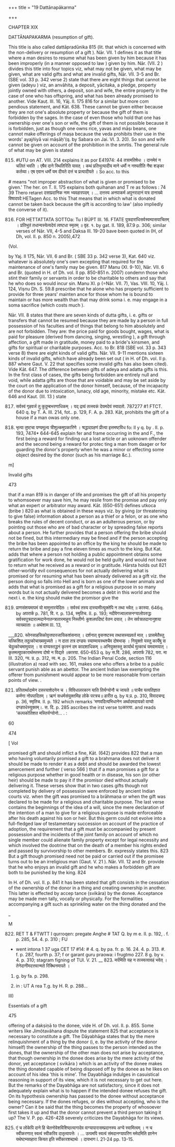 +++
title = "19 Dattānapākarma"

+++

CHAPTER XIX 

DATTĀNAPAKARMA (resumption of gift). 

This title is also called dattāpradūnika 815 (lit. that which is concerned with the non-delivery or resumption of a gift ). Nār. VII. 1 defines it as that title where a man desires to resume what has been given by him because it has been improperly (in a manner opposed to law ) given by him. Nār. (VII. 2 ) divides this title into four topics viz, what may not be given, what may be given, what are valid gifts and what are invalid gifts, Nār. VII. 3-5 and Br. (SBE vol. 33 p. 342 verse 2) state that there are eight things that cannot be given (adeyu ) viz, an anvāhita, a deposit, yācitaka, a pledge, property jointly owned with others, a deposit, son and wife, the entire property in the case of one who has offspring, and what has been already promised to another. Vide Kauṭ. III. 16, Yāj. II. 175 816 for a similar but more com pendious statement, and Kāt. 638. These cannot be given either because they are not one's absolute property or because the gift of them is forbidden by the sages. In the case of even those who hold that one has ownership over one's son or wife, the gift of them is not possible because it is forbidden, just as though one owns rice, yavas and māṣı beans, one cannot make offerings of maṣa because the veda prohibits their use in the words' ayajñiyā vai māṣāḥ'(q. by Sabara on Jai. VI. 3. 20). So son and wife cannot be given on account of the prohibition in the smrtis. The general rule of what may be given is stated 

815. \#UTU on AT. VIII. 214 explains it as por E41974: 44 तत्रामतिषेधः । दानमेवं न चलितं भवति । एषैव दाने स्थितिरिति यावत् । कथं प्रतिभुत्यादीय माने धर्मो न नश्यतीति नैषा शङ्का कर्तव्या। एष एवान धर्मो यम दीयते दत्तं च प्रत्यादीयते । So acc. to this 

\# means "not improper abstraction of what is given or promised to be given.' The her. on T. II. 175 explains both quihanan and T re as follows : 74 39 Thero retaret दसाप्रदानिक नाम भ्यवहारपदम् । ... दत्तस्य अनपाकर्म अपुनरादानं यत्र दानाख्ये विषादपदे HETagen Acc. to this That means that in which what is donated cannot be taken back because the gift is according to law' (also impliedly the converse of it). 

816. FOR HETTATTATA SOTTOa: Tu I BÚPT III. 16. FTATE पुत्रदाराधिसर्वस्वम्पासयाचितम् । प्रतिभुतं तधान्यस्येत्यदेयं त्वष्टधा स्मृतम् ॥ वृह. १. by gat. II. 189, 87.9 p. 306; similar verses of Nār. VII, 4-5 and Daksa III. 19-20 bave been quoted in (H, of Dh, vol. II. p. 850 n. 2005),472 



(Vol. 

by Yaj. II 175, Nār. VII. 6 and Br. ( SBE 33 p. 342 verse 3), Kat. 640 viz. whatever is absolutely one's own excepting that required for the maintenance of one's family may be given. 817 Manu (XI. 9-10), Nār. VII. 6 and Br. (quoted in H. of Dh. vol. II pp. 850-851 n. 2007) condemn those who stint their family or servants in order to be charitable to others and say that he who does so would incur sin. Manu XI. p (=Nār. VII. 7), Vas. VIII. 10, Yāj. I. 124, Viṣnu Dh. S. 59.8 prescribe that he alone who has property sufficient to provide for three years' mainten ance for those whom he is bound to maintain or has more wealth than that may drink soma i. e. may engage in a soma sacrifice (which costs much ). 

Nār. VII. 8 states that there are seven kinds of dutta gifts, i. e. gifts or transfers that cannot be resumed because they are made by a person in full possession of his faculties and of things that belong to him absolutely and are not forbidden. They are: the price paid for goods bought, wages, what is paid for pleasure (derived from dancing, singing, wrestling ), a gift through affection, a gift made in gratitude, money paid to a bride's kinsmen, and gifts for spiritual or charitable purposes. Acc. to Br. 818 (SBE vol. 33 p. 343 verse 8) there are eight kinds of valid gifts. Nār. VII. 9-11 mentions sixteen kinds of invalid gifts, which have already been set out ( in H. of Dh. vol. II p. 887 where Gaut. V. 22 that specifies some invalid gifts has also been cited). Vide Kāt. 647. The difference between gifts of adeya and adatta gifts is this. In the first class of cases, the gifts being forbidden are entirely null and void, while adatta gifts are those that are voidable and may be set aside by the court on the application of the donor himself, because, of the incapacity of the donor due to intoxication, lunacy, old age, minority, mistake etc. Kāt. 646 and Kaut. (III. 13 ) state 

817. सर्वस्वं गृहवर्ज तु कुदुम्बभरणाधिकम् । यद् द्रव्यं तत्स्वकं देयमदेयं स्यादतो. 787277 \#1 FTCT. 640 q. by T. A. III. 214, fot.. p. 129, F. A. p. 283. Kāt, prohibits the gift of a house if a man owas only one. 

818. भृत्या तुष्टचा पण्यमूल्य त्रीशुल्कमुपकारिणे । श्रद्धादग्रहणं प्रीत्या इत्तमष्टविध fo: Il y q. by . II. p. 193, 7474* 644-645 explain fer and frame occurring in the and F., the first being a reward for finding out a lost article or an uoknown offender and the second being a reward for protec ting a man from daager or for guarding the donor's property when he was a minor or effecting some object desired by the donor (such as his marriage &c.). 

m] 

Invalid gifts 

473 

that if a man 819 is in danger of life and promises the gift of all his property to whomsoever may save him, he may resile from the promise and pay only what an expert or arbitrator may award. Kāt. (650-651) defines utkoca (bribe ) 820 as what is obtained in these ways viz. by giving (or threatening to give false) information about a person as a thief or a felon, or as one who breaks the rules of decent conduct, or as an adulterous person, or by pointing out those who are of bad character or by spreading false reports about a person. He further provides that a person offering the bribe should not be fined, but this intermediary may be fined and if the person accepting the bribe has been appointed to an office by the king he should be made to return the bribe and pay a fine eleven times as much to the king. But Kat. adds that where a person not holding a public appointment obtains some gratification for work done, he would not be held guilty and would not have to return what he received as a reward or in gratitude. Hārsta holds out 821 other-worldly evil consequences for not actually delivering what is promised or for resuming what has been already delivered as a gift viz. the person doing so falls into Hell and is born as one of the lower animals and adds that what is promised as a gift for a religious purpose in so many words but is not actually delivered becomes a debt in this world and the next i. e. the king should make the promisor give the 

819. प्राणसंशयमापमं यो मामुत्तारयेदितः । सर्वस्वं तस्य दास्यामीत्युक्तेपि न तथा भवेत् ॥ कास्या. 646q. by अपरार्क p. 781, वि. र. p. 134, स्मृतिच. II. p. 193; नदीवेगज्वालासनग्यालोपरुद्धः सर्वस्वपुत्रदारात्मदानेनातन्त्रातारमाहूय निस्तीर्णः कुशलपदिष्टं वेतन दयात् । तेन सर्वत्रातदानानुशया व्याख्याताः ॥ अर्थशाम III. 13, 

___820. स्तेनसाहसिकोवृत्तपारजायिकशंसनात् । दर्शनात् वृसनष्टस्य तथासस्यप्रवर्त मात् । प्रासमेतैस्तु यत्किशित् तदुत्कोचाख्यमुच्यते । न दाता तत्र दण्डयः स्याम्मायस्थश्चैव दोषभाक् । नियुक्तो यस्तु कार्येषु स चेदुत्कोचमामुयात् । स वाप्यस्तद्धनं कृत्स्नं दम कादशाधिकम् ॥ अनियुक्तस्तु कार्यार्थ मुत्काचं यमवामयात् । कृतमत्युपकारार्थस्तस्य दोषो न विद्यते ॥कारया. 650-653 q. by स.वि. 286, अपरार्फ 782, परा. मा III. 320, ग्य. प्र. p. 312, व्य. म. p. 205. The Indian Penal Code, section 116 (illustration a) read with sec. 161, makes one who offers a bribe to a public servant punish able as an abettor. The ancient Indian law exempting the offerer from punishment would appear to be more reasonable from certain points of view. . 

821. प्रतितार्थादामेन दसरयाशेदनेन च । विविधालरकान याति तिर्यग्योनौ च जायते ॥ पाचैव यत्पतिज्ञात कर्मणा नोपपादितम् । ऋणं सधर्मसंयुक्तमिह लोके परत्रच॥ हारीत q. by य.प्र. p. 310, विवादचन्द्र p. 36, स्मृतिच. II. p. 192 which remarks 'मणवदित्यभिधानेन अर्थादमदायको वाप्यो दण्डपधेस्युक्तम्।. स. दि. p. 285 ascribes the irst verse toकारया. and reads 'कल्पकोतिशत मस्तिर्यग्योनो... . : 

60 

474 



[ Vol 

promised gift and should inflict a fine, Kāt. (642) provides 822 that a man who having voluntarily promised a gift to a brahmana does not deliver it should be made to render it as a debt and should be awarded the lowest amercement and further ( verso 566 ) that if a man promises a gift for a religious purpose whether in good health or in disease, his son (or other heir) should be made to pay it if the promisor died without actually delivering it. These verses show that in two cases gifts though not completed by delivery of possession were enforced by ancient Indian courts viz. when the gift was promised to a brāhmaṇa or when the gift was declared to be made for a religious and charitable purpose. The last verse contains the beginnings of the idea of a will, since the mere declaration of the intention of a man to give for a religious purpose is made enforceable after his death against his son or heir. But this germ could not evolve into a full-fledged law of testamentary succession on account of the practice of adoption, the requirement that a gift must be accompanied by present possession and the incidents of the joint family on account of which no single member could alienate family property except for legal necessity and which involved the dootrine that on the death of a member his rights ended and passed by survivorship to other members. Br. expressly states this. 823 But a gift though promised need not be paid or carried out if the promisee turns out to be an irreligious man (Gaut. V. 21 ). Nār. VII. 12 and Br. provide that he who enjoys an invalid gift and he who makes a forbidden gift are both to be punished by the king. 824 

In H. of Dh. vol. II. p. 841 it has been stated that gift consists in the cessation of the ownership of the donor in a thing and creating ownership in another. This latter is effected by accep tance (svikāra) by the donee. Acceptance may be made men tally, vocally or physically. For the formalities accompanying a gift such as sprinkling water on the thing donated and the 

_ 

M 

822. RET T & FTWTT I qurroqen: pregate Anghe \# TAT Q. by m e. II. p. 192, . f. p. 285, 54. 4. p. 310 ; FU 

* went intona 1 37 uga CET 17 \#14: \# 4. q. by pa. fr. p. 16. 24. 4. p. 313. \#. f. p. 287, fourth p. 37; f or garant guru praowa: i frugtmo 227. 8 g. by v. 4. p. 310; stagram figning of TUI. V. 21. __ 823. मर्पमिति यह न तत्स्वत्वावहं भवेत् । तेनेदानीमदत्तवान्मते रिक्थिनमापते । 

1. g. by fa. p. 298. 

824. in : UT A rea T.g. by H. R. p. 288... 

III) 

Essentials of a gift 

475 

offering of a dakṣiṇā to the donee, vide H. of Dh. vol. II. p. 855. Some writers like Jimõtavāhana dispute the statement 825 that acceptance is necessary to constitute a gift. The Dāyabhāga states that by the mere relinquishment of a thing by the donor (i, e. by the activity of the donor himself) the ownership of the thing passes to the person intended as the dones, that the ownership of the other man does not arise by acceptance, that though ownership in the donee does arise by the mere activity of the donor, yet acceptance ( svikāra ) which is an activity of the donee makes the thing donated capable of being disposed off by the donee as he likes on account of his idea 'this is mine'. The Dayabhāga indulges in casuistical reasoning in support of its view, which it is not necessary to get out here. But the remarks of the Dayabhāga are not satisfactory, since it does not adequately explain what is to happen if the intended donee refuses the gift. On its hypothesis ownership has passed to the donee without acceptance being necessary. If the dones refuges, or dies without accepting, who is the owner? Can it be said that the thing becomes the property of whosoever first takes it up and that the donor cannot prevent a third person taking it up? The V. P. pp. 426-428 severely criticizes the Dayabhāga for its views. 

825. एं च लोकेपि दाने हि चेतनोवेशविशिष्ठत्यागादेव वाग्यापारासम्प्रदानस्य अग्ये स्वामित्वम् । न च स्वीकरणात् स्वत्वं स्वीकरिव दातृत्वापत्तेः । ... उत्पमपि स्वत्वं संमदानग्यापरिण ममेदमिति ज्ञानेन यथेष्टम्यवहारा कियत इति स्वीकारशब्दार्थः । दायभाग I. 21-24 pp. 13-15. 
